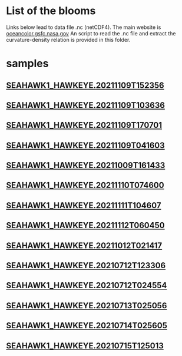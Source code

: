# List of the blooms
Links below lead to data file .nc (netCDF4). The main website is [oceancolor.gsfc.nasa.gov](https://oceancolor.gsfc.nasa.gov/cgi/browse.pl?sen=amod)
An script to read the .nc file and extract the curvature-density relation is provided in this folder.

# samples


[SEAHAWK1\_HAWKEYE.20211109T152356](https://oceandata.sci.gsfc.nasa.gov/ob/getfile/SEAHAWK1_HAWKEYE.20211109T152356.L2.OC.nc)
---
[SEAHAWK1\_HAWKEYE.20211109T103636](https://oceandata.sci.gsfc.nasa.gov/ob/getfile/SEAHAWK1_HAWKEYE.20211109T103636.L2.OC.nc)
---
[SEAHAWK1\_HAWKEYE.20211109T170701](https://oceandata.sci.gsfc.nasa.gov/ob/getfile/SEAHAWK1_HAWKEYE.20211109T170701.L2.OC.nc)
---
[SEAHAWK1\_HAWKEYE.20211109T041603](https://oceandata.sci.gsfc.nasa.gov/ob/getfile/SEAHAWK1_HAWKEYE.20211109T041603.L2.OC.nc)
---
[SEAHAWK1\_HAWKEYE.20211009T161433](https://oceandata.sci.gsfc.nasa.gov/ob/getfile/SEAHAWK1_HAWKEYE.20211009T161433.L2.OC.nc)
---
[SEAHAWK1\_HAWKEYE.20211110T074600](https://oceandata.sci.gsfc.nasa.gov/ob/getfile/SEAHAWK1_HAWKEYE.20211110T074600.L2.OC.nc)
---
[SEAHAWK1\_HAWKEYE.20211111T104607](https://oceandata.sci.gsfc.nasa.gov/ob/getfile/SEAHAWK1_HAWKEYE.20211111T104607.L2.OC.nc)
---
[SEAHAWK1\_HAWKEYE.20211112T060450](https://oceandata.sci.gsfc.nasa.gov/ob/getfile/SEAHAWK1_HAWKEYE.20211112T060450.L2.OC.nc)
---
[SEAHAWK1\_HAWKEYE.20211012T021417](https://oceandata.sci.gsfc.nasa.gov/ob/getfile/SEAHAWK1_HAWKEYE.20211012T021417.L2.OC.nc)
---
[SEAHAWK1\_HAWKEYE.20210712T123306](https://oceandata.sci.gsfc.nasa.gov/ob/getfile/SEAHAWK1_HAWKEYE.20210712T123306.L2.OC.nc)
---
[SEAHAWK1\_HAWKEYE.20210712T024554](https://oceandata.sci.gsfc.nasa.gov/ob/getfile/SEAHAWK1_HAWKEYE.20210712T024554.L2.OC.nc)
---
[SEAHAWK1\_HAWKEYE.20210713T025056](https://oceandata.sci.gsfc.nasa.gov/ob/getfile/SEAHAWK1_HAWKEYE.20210713T025056.L2.OC.nc)
---
[SEAHAWK1\_HAWKEYE.20210714T025605](https://oceandata.sci.gsfc.nasa.gov/ob/getfile/SEAHAWK1_HAWKEYE.20210714T025605.L2.OC.nc)
---
[SEAHAWK1\_HAWKEYE.20210715T125013](https://oceandata.sci.gsfc.nasa.gov/ob/getfile/SEAHAWK1_HAWKEYE.20210715T125013.L2.OC.nc)
---

